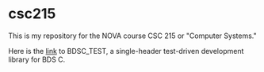 # csc215

This is my repository for the NOVA course CSC 215 or "Computer Systems."

Here is the [link](Programs/C_programs/BDSC_test/) to BDSC_TEST, a single-header test-driven development library for BDS C.

